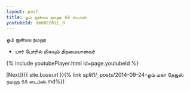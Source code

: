 ```yaml
---
layout: post
title: ஓம் ஜன்யய நமஹ ௧௧ டைம்ஸ்
youtubeId: dm6RC0hLL_8
---
```

 
 
 ஓம் ஜன்யய நமஹ  
 
 -  யார் போரில் மிகவும் திறமையானவர் 
 
  
 
  
 
 
 
 
 
 


{% include youtubePlayer.html id=page.youtubeId %}
 
[Next]({{ site.baseurl }}{% link  split1/_posts/2014-09-24-ஓம் மகா தேஜஸ் நமஹ ௧௧ டைம்ஸ்.md%})
 
